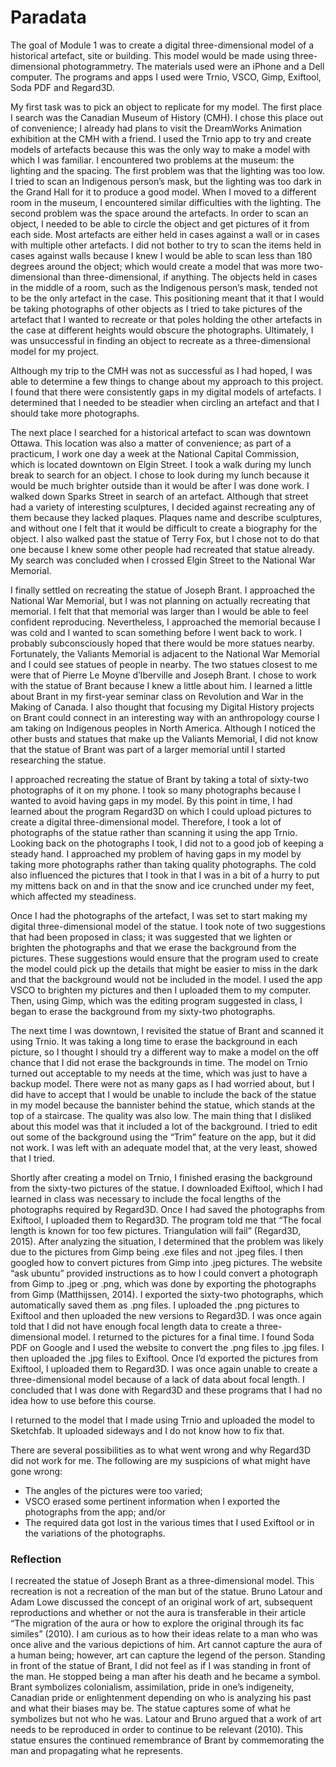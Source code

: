 # Paradata

The goal of Module 1 was to create a digital three-dimensional model of a historical artefact, site or building. This model would be made using three-dimensional photogrammetry. The materials used were an iPhone and a Dell computer. The programs and apps I used were Trnio, VSCO, Gimp, Exiftool, Soda PDF and Regard3D.  

My first task was to pick an object to replicate for my model. The first place I search was the Canadian Museum of History (CMH). I chose this place out of convenience; I already had plans to visit the DreamWorks Animation exhibition at the CMH with a friend.  I used the Trnio app to try and create models of artefacts because this was the only way to make a model with which I was familiar. I encountered two problems at the museum: the lighting and the spacing. The first problem was that the lighting was too low. I tried to scan an Indigenous person’s mask, but the lighting was too dark in the Grand Hall for it to produce a good model. When I moved to a different room in the museum, I encountered similar difficulties with the lighting. The second problem was the space around the artefacts. In order to scan an object, I needed to be able to circle the object and get pictures of it from each side. Most artefacts are either held in cases against a wall or in cases with multiple other artefacts. I did not bother to try to scan the items held in cases against walls because I knew I would be able to scan less than 180 degrees around the object; which would create a model that was more two-dimensional than three-dimensional, if anything. The objects held in cases in the middle of a room, such as the Indigenous person’s mask, tended not to be the only artefact in the case. This positioning meant that it that I would be taking photographs of other objects as I tried to take pictures of the artefact that I wanted to recreate or that poles holding the other artefacts in the case at different heights would obscure the photographs. Ultimately, I was unsuccessful in finding an object to recreate as a three-dimensional model for my project.  

Although my trip to the CMH was not as successful as I had hoped, I was able to determine a few things to change about my approach to this project. I found that there were consistently gaps in my digital models of artefacts. I determined that I needed to be steadier when circling an artefact and that I should take more photographs. 

The next place I searched for a historical artefact to scan was downtown Ottawa. This location was also a matter of convenience; as part of a practicum, I work one day a week at the National Capital Commission, which is located downtown on Elgin Street. I took a walk during my lunch break to search for an object. I chose to look during my lunch because it would be much brighter outside than it would be after I was done work. I walked down Sparks Street in search of an artefact. Although that street had a variety of interesting sculptures, I decided against recreating any of them because they lacked plaques. Plaques name and describe sculptures, and without one I felt that it would be difficult to create a biography for the object. I also walked past the statue of Terry Fox, but I chose not to do that one because I knew some other people had recreated that statue already. My search was concluded when I crossed Elgin Street to the National War Memorial.
	
I finally settled on recreating the statue of Joseph Brant. I approached the National War Memorial, but I was not planning on actually recreating that memorial. I felt that that memorial was larger than I would be able to feel confident reproducing. Nevertheless, I approached the memorial because I was cold and I wanted to scan something before I went back to work. I probably subconsciously hoped that there would be more statues nearby. Fortunately, the Valiants Memorial is adjacent to the National War Memorial and I could see statues of people in nearby. The two statues closest to me were that of Pierre Le Moyne d’Iberville and Joseph Brant. I chose to work with the statue of Brant because I knew a little about him. I learned a little about Brant in my first-year seminar class on Revolution and War in the Making of Canada. I also thought that focusing my Digital History projects on Brant could connect in an interesting way with an anthropology course I am taking on Indigenous peoples in North America. Although I noticed the other busts and statues that make up the Valiants Memorial, I did not know that the statue of Brant was part of a larger memorial until I started researching the statue.  

I approached recreating the statue of Brant by taking a total of sixty-two photographs of it on my phone.  I took so many photographs because I wanted to avoid having gaps in my model. By this point in time, I had learned about the program Regard3D on which I could upload pictures to create a digital three-dimensional model. Therefore, I took a lot of photographs of the statue rather than scanning it using the app Trnio. Looking back on the photographs I took, I did not to a good job of keeping a steady hand. I approached my problem of having gaps in my model by taking more photographs rather than taking quality photographs. The cold also influenced the pictures that I took in that I was in a bit of a hurry to put my mittens back on and in that the snow and ice crunched under my feet, which affected my steadiness. 

Once I had the photographs of the artefact, I was set to start making my digital three-dimensional model of the statue. I took note of two suggestions that had been proposed in class; it was suggested that we lighten or brighten the photographs and that we erase the background from the pictures. These suggestions would ensure that the program used to create the model could pick up the details that might be easier to miss in the dark and that the background would not be included in the model. I used the app VSCO to brighten my pictures and then I uploaded them to my computer. Then, using Gimp, which was the editing program suggested in class, I began to erase the background from my sixty-two photographs. 

The next time I was downtown, I revisited the statue of Brant and scanned it using Trnio. It was taking a long time to erase the background in each picture, so I thought I should try a different way to make a model on the off chance that I did not erase the backgrounds in time. The model on Trnio turned out acceptable to my needs at the time, which was just to have a backup model. There were not as many gaps as I had worried about, but I did have to accept that I would be unable to include the back of the statue in my model because the bannister behind the statue, which stands at the top of a staircase. The quality was also low. The main thing that I disliked about this model was that it included a lot of the background. I tried to edit out some of the background using the “Trim” feature on the app, but it did not work. I was left with an adequate model that, at the very least, showed that I tried. 

Shortly after creating a model on Trnio, I finished erasing the background from the sixty-two pictures of the statue. I downloaded Exiftool, which I had learned in class was necessary to include the focal lengths of the photographs required by Regard3D. Once I had saved the photographs from Exiftool, I uploaded them to Regard3D. The program told me that “The focal length is known for too few pictures. Triangulation will fail” (Regard3D, 2015). After analyzing the situation, I determined that the problem was likely due to the pictures from Gimp being .exe files and not .jpeg files. I then googled how to convert pictures from Gimp into .jpeg pictures. The website “ask ubuntu” provided instructions as to how I could convert a photograph from Gimp to .jpeg or .png, which was done by exporting the photographs from Gimp (Matthijssen, 2014). I exported the sixty-two photographs, which automatically saved them as .png files. I uploaded the .png pictures to Exiftool and then uploaded the new versions to Regard3D. I was once again told that I did not have enough focal length data to create a three-dimensional model. I returned to the pictures for a final time. I found Soda PDF on Google and I used the website to convert the .png files to .jpg files. I then uploaded the .jpg files to Exiftool. Once I’d exported the pictures from Exiftool, I uploaded them to Regard3D. I was once again unable to create a three-dimensional model because of a lack of data about focal length. I concluded that I was done with Regard3D and these programs that I had no idea how to use before this course. 

I returned to the model that I made using Trnio and uploaded the model to Sketchfab. It uploaded sideways and I do not know how to fix that.   

There are several possibilities as to what went wrong and why Regard3D did not work for me. The following are my suspicions of what might have gone wrong: 
- The angles of the pictures were too varied;
- VSCO erased some pertinent information when I exported the photographs from the app; and/or
- The required data got lost in the various times that I used Exiftool or in the variations of the photographs.


### Reflection

I recreated the statue of Joseph Brant as a three-dimensional model. This recreation is not a recreation of the man but of the statue. Bruno Latour and Adam Lowe discussed the concept of an original work of art, subsequent reproductions and whether or not the aura is transferable in their article “The migration of the aura or how to explore the original through its fac similes” (2010). I am curious as to how their ideas relate to a man who was once alive and the various depictions of him. Art cannot capture the aura of a human being; however, art can capture the legend of the person. Standing in front of the statue of Brant, I did not feel as if I was standing in front of the man. He stopped being a man after his death and he became a symbol. Brant symbolizes colonialism, assimilation, pride in one’s indigeneity, Canadian pride or enlightenment depending on who is analyzing his past and what their biases may be. The statue captures some of what he symbolizes but not who he was. Latour and Bruno argued that a work of art needs to be reproduced in order to continue to be relevant (2010). This statue ensures the continued remembrance of Brant by commemorating the man and propagating what he represents. 
 
 

